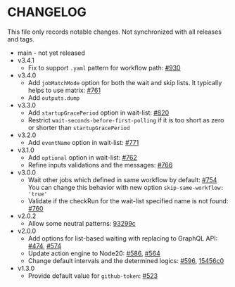# CHANGELOG

This file only records notable changes. Not synchronized with all releases and tags.

- main - not yet released
- v3.4.1
  - Fix to support `.yaml` pattern for workflow path: [#930](https://github.com/kachick/wait-other-jobs/pull/930)
- v3.4.0
  - Add `jobMatchMode` option for both the wait and skip lists. It typically helps to use matrix: [#761](https://github.com/kachick/wait-other-jobs/issues/761)
  - Add `outputs.dump`
- v3.3.0
  - Add `startupGracePeriod` option in wait-list: [#820](https://github.com/kachick/wait-other-jobs/issues/820)
  - Restrict `wait-seconds-before-first-polling` if it is too short as zero or shorter than `startupGracePeriod`
- v3.2.0
  - Add `eventName` option in wait-list: [#771](https://github.com/kachick/wait-other-jobs/issues/771)
- v3.1.0
  - Add `optional` option in wait-list: [#762](https://github.com/kachick/wait-other-jobs/pull/762)
  - Refine inputs validations and the messages: [#766](https://github.com/kachick/wait-other-jobs/pull/766)
- v3.0.0
  - Wait other jobs which defined in same workflow by default: [#754](https://github.com/kachick/wait-other-jobs/issues/754)\
    You can change this behavior with new option `skip-same-workflow: 'true'`
  - Validate if the checkRun for the wait-list specified name is not found: [#760](https://github.com/kachick/wait-other-jobs/issues/760)
- v2.0.2
  - Allow some neutral patterns: [93299c](https://github.com/kachick/wait-other-jobs/commit/93299c2fa22fd463db31668eba54b34b58270696)
- v2.0.0
  - Add options for list-based waiting with replacing to GraphQL API: [#474](https://github.com/kachick/wait-other-jobs/issues/474), [#574](https://github.com/kachick/wait-other-jobs/pull/574)
  - Update action engine to Node20: [#586](https://github.com/kachick/wait-other-jobs/issues/586), [#564](https://github.com/kachick/wait-other-jobs/pull/564)
  - Change default intervals and the determined logics: [#596](https://github.com/kachick/wait-other-jobs/pull/596), [15456c0](https://github.com/kachick/wait-other-jobs/commit/15456c0)
- v1.3.0
  - Provide default value for `github-token`: [#523](https://github.com/kachick/wait-other-jobs/pull/523)
